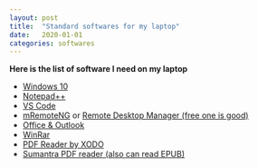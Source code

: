 ```yaml
---
layout: post
title:  "Standard softwares for my laptop"
date:   2020-01-01
categories: softwares
---
```


**Here is the list of software I need on my laptop**

- [Windows 10](https://www.microsoft.com/en-us/software-download/windows10)
- [Notepad++](https://notepad-plus-plus.org/)
- [VS Code](https://code.visualstudio.com/download)
- [mRemoteNG](https://mremoteng.org/download) or [Remote Desktop Manager (free one is good)](https://remotedesktopmanager.com/home/download)
- [Office & Outlook](https://setup.office.com/)
- [WinRar](https://www.win-rar.com/start.html?&L=0)
- [PDF Reader by XODO](https://www.xodo.com/)
- [Sumantra PDF reader (also can read EPUB)](https://www.sumatrapdfreader.org/free-pdf-reader.html)
